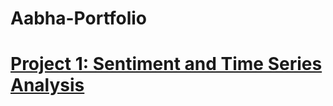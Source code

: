 # Aabha-Portfolio

# [Project 1: Sentiment and Time Series Analysis](https://github.com/AabhaD/Sentiment-and-Time-Series-Analysis)
